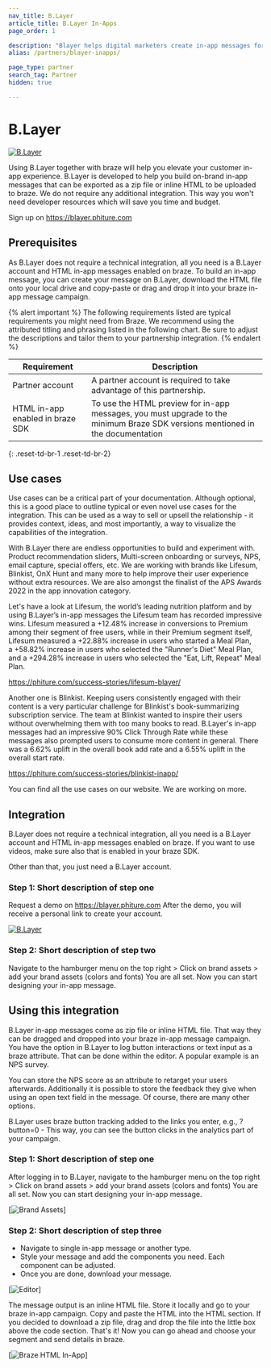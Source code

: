 ```yaml
---
nav_title: B.Layer
article_title: B.Layer In-Apps
page_order: 1

description: "Blayer helps digital marketers create in-app messages for mobile apps without coding"
alias: /partners/blayer-inapps/

page_type: partner
search_tag: Partner
hidden: true

---
```


# B.Layer


[![B.Layer](https://braze-images.com/appboy/communication/assets/image_assets/images/6373679b954dfd049d24614d/original.png?1668507546)](https://blayer.phiture.com)

Using B.Layer together with braze will help you elevate your customer in-app experience. B.Layer is developed to help you build on-brand in-app messages that can be exported as a zip file or inline HTML to be uploaded to braze. We do not require any additional integration. This way you won't need developer resources which will save you time and budget.

Sign up on https://blayer.phiture.com

## Prerequisites

As B.Layer does not require a technical integration, all you need is a B.Layer account and HTML in-app messages enabled on braze.
To build an in-app message, you can create your message on B.Layer, download the HTML file onto your local drive and copy-paste or drag and drop it into your braze in-app message campaign.

{% alert important %}
The following requirements listed are typical requirements you might need from Braze. We recommend using the attributed titling and phrasing listed in the following chart. Be sure to adjust the descriptions and tailor them to your partnership integration.
{% endalert %}

| Requirement | Description |
| ----------- | ----------- |
| Partner account | A partner account is required to take advantage of this partnership. |
| HTML in-app enabled in braze SDK | To use the HTML preview for in-app messages, you must upgrade to the minimum Braze SDK versions mentioned in the documentation |
{: .reset-td-br-1 .reset-td-br-2}

## Use cases

Use cases can be a critical part of your documentation. Although optional, this is a good place to outline typical or even novel use cases for the integration. This can be used as a way to sell or upsell the relationship - it provides context, ideas, and most importantly, a way to visualize the capabilities of the integration.

With B.Layer there are endless opportunities to build and experiment with. Product recommendation sliders, Multi-screen onboarding or surveys, NPS, email capture, special offers, etc.
We are working with brands like Lifesum, Blinkist, OnX Hunt and many more to help improve their user experience without extra resources. We are also amongst the finalist of the APS Awards 2022 in the app innovation category.

Let's have a look at Lifesum, the world’s leading nutrition platform and by using B.Layer’s in-app messages the Lifesum team has recorded impressive wins. Lifesum measured a +12.48% increase in conversions to Premium among their segment of free users, while in their Premium segment itself, Lifesum measured a +22.88% increase in users who started a Meal Plan, a +58.82% increase in users who selected the "Runner's Diet" Meal Plan, and a +294.28% increase in users who selected the "Eat, Lift, Repeat" Meal Plan.

https://phiture.com/success-stories/lifesum-blayer/

Another one is Blinkist. Keeping users consistently engaged with their content is a very particular challenge for Blinkist's book-summarizing subscription service. The team at Blinkist wanted to inspire their users without overwhelming them with too many books to read. B.Layer's in-app messages had an impressive 90% Click Through Rate while these messages also prompted users to consume more content in general. There was a 6.62% uplift in the overall book add rate and a 6.55% uplift in the overall start rate.

https://phiture.com/success-stories/blinkist-inapp/

You can find all the use cases on our website. We are working on more.

## Integration

B.Layer does not require a technical integration, all you need is a B.Layer account and HTML in-app messages enabled on braze.
If you want to use videos, make sure also that is enabled in your braze SDK.

Other than that, you just need a B.Layer account.


### Step 1: Short description of step one

Request a demo on https://blayer.phiture.com
After the demo, you will receive a personal link to create your account.

[![B.Layer](https://braze-images.com/appboy/communication/assets/image_assets/images/63735b6f0bb7d10b95f32739/original.png?1668504431)](https://blayer.phiture.com)

### Step 2: Short description of step two

Navigate to the hamburger menu on the top right > Click on brand assets > add your brand assets (colors and fonts)
You are all set. Now you can start designing your in-app message.


## Using this integration

B.Layer in-app messages come as zip file or inline HTML file. That way they can be dragged and dropped into your braze in-app message campaign.
You have the option in B.Layer to log button interactions or text input as a braze attribute. That can be done within the editor. A popular example is an NPS survey.

You can store the NPS score as an attribute to retarget your users afterwards. Additionally it is possible to store the feedback they give when using an open text field in the message.
Of course, there are many other options.

B.Layer uses braze button tracking added to the links you enter, e.g., ?button=0 - This way, you can see the button clicks in the analytics part of your campaign.

### Step 1: Short description of step one

After logging in to B.Layer, navigate to the hamburger menu on the top right > Click on brand assets > add your brand assets (colors and fonts)
You are all set. Now you can start designing your in-app message.

[![Brand Assets](https://braze-images.com/appboy/communication/assets/image_assets/images/6373650de0db1369c67a371f/original.png?1668506893)]

### Step 2: Short description of step three

- Navigate to single in-app message or another type.
- Style your message and add the components you need. Each component can be adjusted.
- Once you are done, download your message.

[![Editor](https://braze-images.com/appboy/communication/assets/image_assets/images/6373654c954dfd049d245ede/original.png?1668506955)]

The message output is an inline HTML file. Store it locally and go to your braze in-app campaign. Copy and paste the HTML into the HTML section.
If you decided to download a zip file, drag and drop the file into the little box above the code section.
That's it! Now you can go ahead and choose your segment and send details in braze.

[![Braze HTML In-App](https://braze-images.com/appboy/communication/assets/image_assets/images/637365d2b93a4247cb9a662a/original.png?1668507090)]
